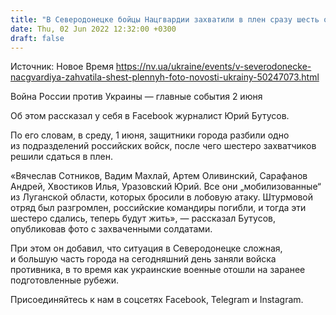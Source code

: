```yaml
---
title: "В Северодонецке бойцы Нацгвардии захватили в плен сразу шесть оккупантов — Бутусов"
date: Thu, 02 Jun 2022 12:32:00 +0300
draft: false
---
```

Источник: Новое Время https://nv.ua/ukraine/events/v-severodonecke-nacgvardiya-zahvatila-shest-plennyh-foto-novosti-ukrainy-50247073.html


Война России против Украины — главные события 2 июня

Об этом рассказал у себя в Facebook журналист Юрий Бутусов.

По его словам, в среду, 1 июня, защитники города разбили одно из подразделений российских войск, после чего шестеро захватчиков решили сдаться в плен.

«Вячеслав Сотников, Вадим Махлай, Артем Оливинский, Сарафанов Андрей, Хвостиков Илья, Уразовский Юрий. Все они „мобилизованные“ из Луганской области, которых бросили в лобовую атаку. Штурмовой отряд был разгромлен, российские командиры погибли, и тогда эти шестеро сдались, теперь будут жить», — рассказал Бутусов, опубликовав фото с захваченными солдатами.

При этом он добавил, что ситуация в Северодонецке сложная, и большую часть города на сегодняшний день заняли войска противника, в то время как украинские военные отошли на заранее подготовленные рубежи.

Присоединяйтесь к нам в соцсетях Facebook, Telegram и Instagram.
